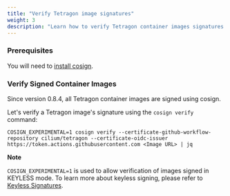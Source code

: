 ```yaml
---
title: "Verify Tetragon image signatures"
weight: 3
description: "Learn how to verify Tetragon container images signatures."
---
```


### Prerequisites

You will need to [install cosign](https://docs.sigstore.dev/system_config/installation/).

### Verify Signed Container Images

Since version 0.8.4, all Tetragon container images are signed using cosign.

Let's verify a Tetragon image's signature using the `cosign verify` command:

```shell
COSIGN_EXPERIMENTAL=1 cosign verify --certificate-github-workflow-repository cilium/tetragon --certificate-oidc-issuer https://token.actions.githubusercontent.com <Image URL> | jq
```

**Note**

`COSIGN_EXPERIMENTAL=1` is used to allow verification of images signed in
KEYLESS mode. To learn more about keyless signing, please refer to [Keyless
Signatures](https://github.com/sigstore/cosign/blob/main/KEYLESS.md#keyless-signatures).

